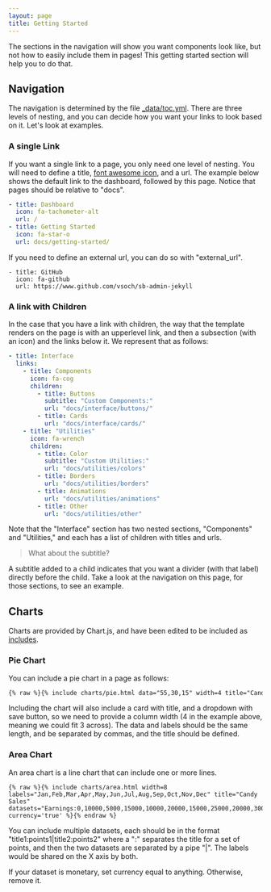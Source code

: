 ```yaml
---
layout: page
title: Getting Started
---
```


The sections in the navigation will show you want components look like, but
not how to easily include them in pages! This getting started section
will help you to do that.

## Navigation

The navigation is determined by the file [_data/toc.yml](https://github.com/vsoch/sb-admin-jekyll/blob/master/_data/toc.yml). There are three levels of nesting, and you can decide how you want your links to look
based on it. Let's look at examples.

### A single Link

If you want a single link to a page, you only need one level of nesting. You
will need to define a title, [font awesome icon](https://fontawesome.com/icons?d=gallery),
and a url. The example below shows the default link to the dashboard, followed
by this page. Notice that pages should be relative to "docs".

```yaml
- title: Dashboard
  icon: fa-tachometer-alt
  url: /
- title: Getting Started
  icon: fa-star-o
  url: docs/getting-started/
```

If you need to define an external url, you can do so with "external_url".

```
- title: GitHub
  icon: fa-github
  url: https://www.github.com/vsoch/sb-admin-jekyll
```

### A link with Children

In the case that you have a link with children, the way that the template
renders on the page is with an upperlevel link, and then a subsection (with an icon)
and the links below it. We represent that as follows:

```yaml
- title: Interface
  links:
    - title: Components
      icon: fa-cog
      children:
        - title: Buttons
          subtitle: "Custom Components:"
          url: "docs/interface/buttons/"
        - title: Cards
          url: "docs/interface/cards/"
    - title: "Utilities"
      icon: fa-wrench
      children:
        - title: Color
          subtitle: "Custom Utilities:"
          url: "docs/utilities/colors"
        - title: Borders
          url: "docs/utilities/borders"
        - title: Animations
          url: "docs/utilities/animations"
        - title: Other
          url: "docs/utilities/other"
```

Note that the "Interface" section has two nested sections, "Components" and "Utilities,"
and each has a list of children with titles and urls.

> What about the subtitle?

A subtitle added to a child indicates that you want a divider (with that label) directly
before the child. Take a look at the navigation on this page, for those sections, to
see an example.


## Charts

Charts are provided by Chart.js, and have been edited to be included as [includes](https://github.com/vsoch/sb-admin-jekyll/tree/master/_includes/charts).

### Pie Chart

You can include a pie chart in a page as follows:

```html
{% raw %}{% include charts/pie.html data="55,30,15" width=4 title="Candy Breakdown" labels="Snickers,Twix,Reeses" %}{% endraw %}
```

Including the chart will also include a card with title, and a dropdown with save button, so we need to provide a column width (4 in the example above, meaning we could fit 3 across). The data and labels should be the same length, and be separated by commas, and the title should be defined.

### Area Chart

An area chart is a line chart that can include one or more lines.

```
{% raw %}{% include charts/area.html width=8 labels="Jan,Feb,Mar,Apr,May,Jun,Jul,Aug,Sep,Oct,Nov,Dec" title="Candy Sales" datasets="Earnings:0,10000,5000,15000,10000,20000,15000,25000,20000,30000,25000,40000" currency='true' %}{% endraw %}
```

You can include multiple datasets, each should be in the format "title1:points1|title2:points2" where a
":" separates the title for a set of points, and then the two datasets are separated by a pipe "|".
The labels would be shared on the X axis by both.

If your dataset is monetary, set currency equal to anything. Otherwise, remove it.
